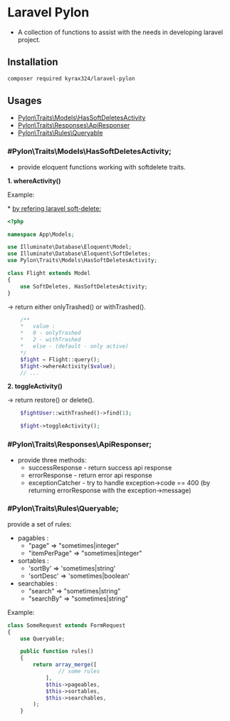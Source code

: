 # Laravel Pylon

- A collection of functions to assist with the needs in developing laravel project.

## Installation

```bash
composer required kyrax324/laravel-pylon
```

## Usages

- [Pylon\Traits\Models\HasSoftDeletesActivity](#pylontraitsmodelshassoftdeletesactivity)
- [Pylon\Traits\Responses\ApiResponser](#pylontraitsresponsesapiresponser)
- [Pylon\Traits\Rules\Queryable](#pylontraitsrulesqueryable)

### #Pylon\Traits\Models\HasSoftDeletesActivity;

- provide eloquent functions working with softdelete traits.

**1. whereActivity()**

Example: 

\* [by refering laravel soft-delete:](https://laravel.com/docs/8.x/eloquent#soft-deleting) 

```php
<?php

namespace App\Models;

use Illuminate\Database\Eloquent\Model;
use Illuminate\Database\Eloquent\SoftDeletes;
use Pylon\Traits\Models\HasSoftDeletesActivity;

class Flight extends Model
{
    use SoftDeletes, HasSoftDeletesActivity;
}
```

-> return either onlyTrashed() or withTrashed().

```php
    /**
    *   value :
    *   0 - onlyTrashed 
    *   2 - withTrashed
    *   else - (default - only active)
    */
    $fight = Flight::query();
	$fight->whereActivity($value);
    // ...
```

**2. toggleActivity()**

-> return restore() or delete().

```php
    $fightUser::withTrashed()->find(1);

    $fight->toggleActivity();
```

### #Pylon\Traits\Responses\ApiResponser;

- provide three methods:
	- successResponse - return success api response
	- errorResponse - return error api response
	- exceptionCatcher - try to handle exception->code == 400 (by returning errorResponse with the exception->message)

### #Pylon\Traits\Rules\Queryable;

provide a set of rules:

- pagables :
	- "page" => "sometimes|integer"
	- "itemPerPage" => "sometimes|integer"
- sortables :
	- 'sortBy' => 'sometimes|string'
	- 'sortDesc' => 'sometimes|boolean'
- searchables :
    - "search" => "sometimes|string"
    - "searchBy" => "sometimes|string"

Example:

```php
class SomeRequest extends FormRequest
{
    use Queryable;

    public function rules()
    {
        return array_merge([
        		// some rules
            ],
            $this->pageables,
            $this->sortables,
            $this->searchables,
        );
    }

```